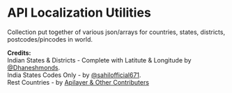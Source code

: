 # API Localization Utilities
Collection put together of various json/arrays for countries, states, districts, postcodes/pincodes in world.

<b>Credits: </b><br>
Indian States & Districts - Complete with Latitute & Longitude by <a href="https://github.com/Dhaneshmonds">@Dhaneshmonds</a>.<br>
India States Codes Only - by <a href="https://github.com/sahilofficial671">@sahilofficial671</a>.<br>
Rest Countries - by <a href="https://github.com/apilayer/restcountries">Apilayer & Other Contributers</a>

